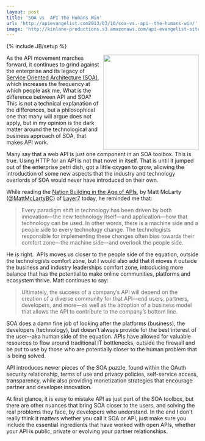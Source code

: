 ```yaml
---
layout: post
title: 'SOA vs  API The Humans Win'
url: 'http://apievangelist.com2013/03/10/soa-vs.-api--the-humans-win/'
image: 'http://kinlane-productions.s3.amazonaws.com/api-evangelist-site/blog/human-cutout.jpg'
---
```

{% include JB/setup %}
<p>
     <img src=https://s3.amazonaws.com/kinlane-productions/human-cutout.jpg  width=250 align=right />
</p>
<p>
     As the API movement marches forward, it continues to grind against the enterprise and its legacy of <a href=http://en.wikipedia.org/wiki/Service-oriented_architecture>Service Oriented Architecture (SOA)</a>, which increases the frequency at which people ask me, What is the difference between API and SOA? This is not a technical explanation of the differences, but a philosophical one that many will argue does not apply, but in my opinion is the dark matter around the technological and business approach of SOA, that makes API work.
</p>
<p>
     Many say that a web API is just one component in an SOA toolbox. This is true. Using HTTP for an API is not that novel in itself. That is until it jumped out of the enterprise petri dish, got a little oxygen to grow, allowing the introduction of some new aspects that the industry and technology overlords of SOA would never have introduced on their own.
</p>
<p>
     While reading the <a href=http://www.layer7tech.com/blogs/index.php/nation-building-in-the-age-of-apis/>Nation Building in the Age of APIs</a>, by Matt McLarty (<a href=https://twitter.com/MattMcLartyBC>@MattMcLartyBC</a>) of <a href=http://www.layer7tech.com/>Layer7</a> today, he reminded me that:
</p>
<blockquote>
     Every paradigm shift in technology has been driven by both innovation—the new technology itself—and application—how that technology can be used. In other words, there is a machine side and a people side to every technology change. The technologists responsible for implementing these changes often bias towards their comfort zone—the machine side—and overlook the people side.
</blockquote>
<p>
     He is right.  APIs moves us closer to the people side of the equation, outside the technologists comfort zone, but I would also add that it moves it outside the business and industry leaderships comfort zone, introducing more balance that has the potential to make online communities, platforms and ecosystem thrive. Matt continues to say:
</p>
<blockquote>
     Ultimately, the success of a company’s API will depend on the creation of a diverse community for that API—end users, partners, developers, and more—as well as the adoption of a business model that allows the API to contribute to the company’s bottom line.
</blockquote>
<p>
     SOA does a damn fine job of looking after the platforms (business), the developers (technology), but doesn't always provide for the best interest of the user--aka human side of the equation. APIs have allowed for valuable resources to flow around traditional IT bottlenecks, outside the firewall and be put to use by those who are potentially closer to the human problem that is being solved.
</p>
<p>
     API introduces newer pieces of the SOA puzzle, found within the OAuth security relationship, terms of use and privacy policies, self-service access, transparency, while also providing monetization strategies that encourage partner and developer innovation.
</p>
<p>
     At first glance, it is easy to mistake API as just part of the SOA toolbox, but there are other nuances that bring SOA closer to the users, and solving the real problems they face, by developers who understand. In the end I don't really think it matters whether you call it SOA or API, just make sure you include the essential ingredients that have worked with open APIs, whether your API is public, private or evolving your partner relationships.
</p>
